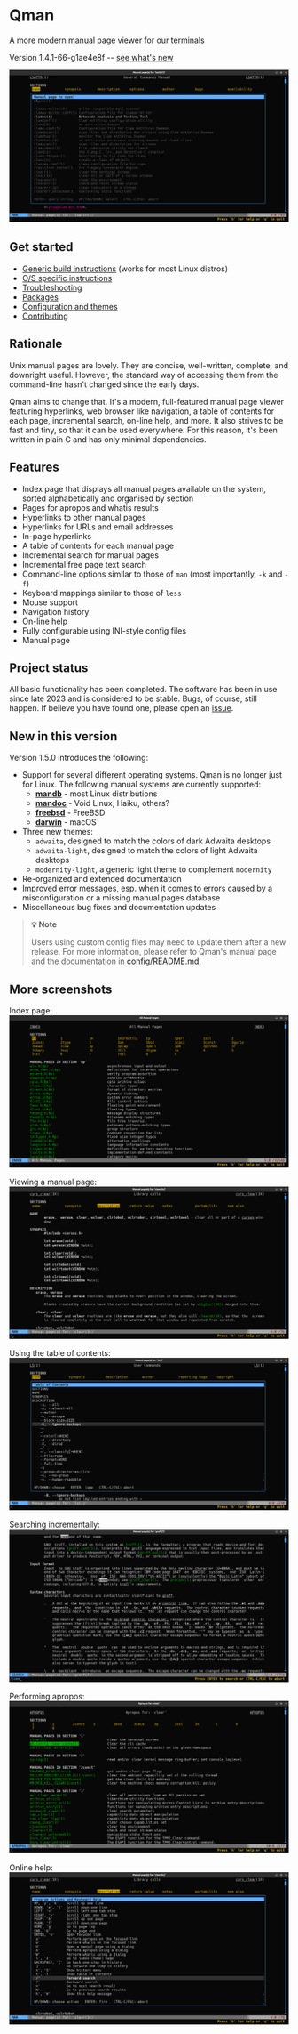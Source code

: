 # Qman
A more modern manual page viewer for our terminals

Version 1.4.1-66-g1ae4e8f -- [see what's new](#new-in-this-version)

![Screenshot -- Opening a Manual Page](/screenshots/qman_open.png)

## Get started

- [Generic build instructions](doc/BUILDING.md) (works for most Linux distros)
- [O/S specific instructions](doc/OS_SPECIFIC.md)
- [Troubleshooting](doc/TROUBLESHOOTING.md)
- [Packages](doc/PACKAGES.md)
- [Configuration and themes](config/)
- [Contributing](doc/CONTRIBUTING.md)

## Rationale

Unix manual pages are lovely. They are concise, well-written, complete, and
downright useful. However, the standard way of accessing them from the
command-line hasn't changed since the early days.

Qman aims to change that. It's a modern, full-featured manual page viewer
featuring hyperlinks, web browser like navigation, a table of contents for each
page, incremental search, on-line help, and more. It also strives to be fast and
tiny, so that it can be used everywhere. For this reason, it's been written in
plain C and has only minimal dependencies.

## Features

- Index page that displays all manual pages available on the system, sorted
  alphabetically and organised by section
- Pages for apropos and whatis results
- Hyperlinks to other manual pages
- Hyperlinks for URLs and email addresses
- In-page hyperlinks
- A table of contents for each manual page
- Incremental search for manual pages
- Incremental free page text search
- Command-line options similar to those of `man` (most importantly, `-k` and
  `-f`)
- Keyboard mappings similar to those of `less`
- Mouse support
- Navigation history
- On-line help
- Fully configurable using INI-style config files
- Manual page

## Project status 

All basic functionality has been completed. The software has been in use since
late 2023 and is considered to be stable. Bugs, of course, still happen. If
believe you have found one, please open an
[issue](https://github.com/plp13/qman/issues).

## New in this version

Version 1.5.0 introduces the following:
- Support for several different operating systems. Qman is no longer just for
  Linux. The following manual systems are currently supported:
  - **[mandb](https://gitlab.com/man-db/man-db)** - most Linux distributions
  - **[mandoc](https://mandoc.bsd.lv/)** - Void Linux, Haiku, others?
  - **[freebsd](https://www.freebsd.org/)** - FreeBSD
  - **[darwin](https://www.apple.com/macos/)** - macOS
- Three new themes:
  - `adwaita`, designed to match the colors of dark Adwaita desktops
  - `adwaita-light`, designed to match the colors of light Adwaita desktops
  - `modernity-light`, a generic light theme to complement `modernity`
- Re-organized and extended documentation
- Improved error messages, esp. when it comes to errors caused by
  a misconfiguration or a missing manual pages database
- Miscellaneous bug fixes and documentation updates

> **:bulb: Note**
>
> Users using custom config files may need to update them after a new release.
> For more information, please refer to Qman's manual page and the documentation
> in [config/README.md](config/README.md).

## More screenshots

Index page:
![Index Page](/screenshots/qman_index.png)

Viewing a manual page:
![Viewing a Manual Page](/screenshots/qman_man.png)

Using the table of contents:
![Using the Table of Contents](/screenshots/qman_toc.png)

Searching incrementally:
![Searching incrementally](/screenshots/qman_search.png)

Performing apropos:
![Performing Apropos](/screenshots/qman_apropos.png)

Online help:
![Online Help](/screenshots/qman_help.png)
